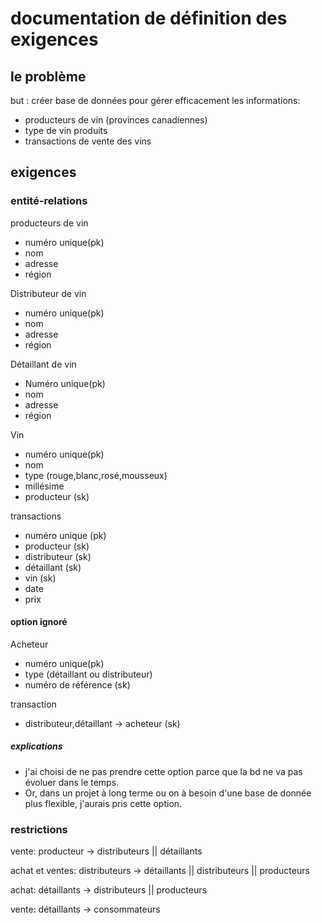 # documentation de définition des exigences

## le problème

but : créer base de données pour gérer efficacement les informations:

- producteurs de vin (provinces canadiennes)
- type de vin produits
- transactions de vente des vins

## exigences

### entité-relations

producteurs de vin
  - numéro unique(pk)
  - nom
  - adresse
  - région

Distributeur de vin
  - numéro unique(pk)
  - nom 
  - adresse
  - région

Détaillant de vin 
  - Numéro unique(pk)
  - nom
  - adresse
  - région

Vin
  - numéro unique(pk)
  - nom
  - type (rouge,blanc,rosé,mousseux)
  - millésime
  - producteur (sk)

transactions
  - numéro unique (pk)
  - producteur (sk)
  - distributeur (sk)
  - détaillant (sk)
  - vin (sk)
  - date 
  - prix


#### option ignoré

Acheteur
  - numéro unique(pk)
  - type (détaillant ou distributeur)
  - numéro de référence (sk)

transaction
  - distributeur,détaillant -> acheteur (sk)

##### explications

- j'ai choisi de ne pas prendre cette option parce que la bd ne va pas évoluer dans le temps.
- Or, dans un projet à long terme ou on à besoin d'une base de donnée plus flexible, j'aurais pris cette option.

### restrictions

vente:
producteur -> distributeurs || détaillants

achat et ventes:
distributeurs -> détaillants || distributeurs || producteurs

achat:
détaillants -> distributeurs || producteurs

vente:
détaillants -> consommateurs
